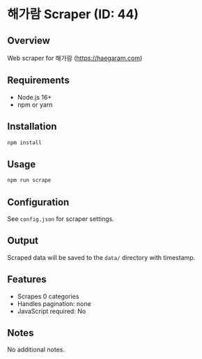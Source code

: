 # 해가람 Scraper (ID: 44)

## Overview
Web scraper for 해가람 (https://haegaram.com)

## Requirements
- Node.js 16+
- npm or yarn

## Installation
```bash
npm install
```

## Usage
```bash
npm run scrape
```

## Configuration
See `config.json` for scraper settings.

## Output
Scraped data will be saved to the `data/` directory with timestamp.

## Features
- Scrapes 0 categories
- Handles pagination: none
- JavaScript required: No

## Notes
No additional notes.
